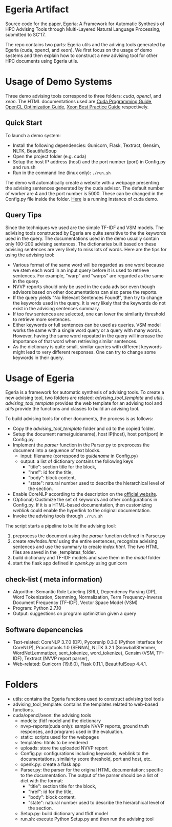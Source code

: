 # Egeria Artifact 
Source code for the paper, Egeria: A Framework for Automatic Synthesis of HPC Advising Tools through Multi-Layered Natural Language Processing, submitted to SC'17.


The repo contains two parts: Egeria utils and the adiving tools generated by Egeria (cuda, opencl, and xeon). We first focus on the usage of demo systems and then explain how to construct a new advising tool for other HPC documents using Egeria utils. 

# Usage of Demo Systems
Three demo advising tools correspond to three folders: _cuda_, _opencl_, and _xeon_. The HTML documentations used are [Cuda Programming Guide](http://docs.nvidia.com/cuda/cuda-c-programming-guide/index.html), [OpenCL Optimization Guide](http://developer.amd.com/amd-accelerated-parallel-processing-app-sdk/opencl-optimization-guide/), [Xeon Best Practice Guide](http://www.prace-ri.eu/best-practice-guide-intel-xeon-phi-html/) respectively. 

## Quick Start
To launch a demo system: 
* Install the following dependencies: Gunicorn, Flask, Textract, Gensim, NLTK, BeautifulSoup
* Open the project folder (e.g. cuda) 
* Setup the host IP address (host) and the port number (port) in Config.py and run.sh
* Run in the command line (linux only):
```./run.sh```

The demo will automatically create a website with a webpage presenting the advising sentences generated by the cuda advisor. The default number of worker are 4 and the port number is 5000. These can be changed in the Config.py file inside the folder. [Here](http://152.14.86.153:5000) is a running instance of cuda demo.


## Query Tips 
Since the techniques we used are the simple TF-IDF and VSM models. The adivising tools constructed by Egeria are quite sensitive to the the keywords used in the query. The documentations used in the demo usually contain only 100-200 advising sentences. The dictionaries built based on these advising sentences are very likely to miss lots of words. Here are the tips for using the advising tool:

* Various format of the same word will be regarded as one word because we stem each word in an input query before it is used to retrieve sentences.  For example, "warp" and "warps" are regarded as the same in the query. 
* NVVP reports should only be used in the cuda advisor even though advisors based on other documentations can also parse the reports. 
* If the query yields "No Relevant Sentences Found!", then try to change the keywords used in the query. It is very likely that the keywords do not exist in the advising sentences summary. 
* If too few sentences are selected, one can lower the similarity threshold to retrieve more sentences. 
* Either keywords or full sentences can be used as queries. VSM model works the same with a single word query or a query with many words. However, having the same word repeated in the query will increase the importance of that word when retrieving similar sentences. 
* As the dictionary is quite small, similar queries with different keywords might lead to very different responses. One can try to change some keywords in their query. 


# Usage of Egeria
Egeria is a framework for automatic synthesis of advising tools. To create a new advising tool, two folders are related: _advising_tool_template_ and _utils_. 
_advising_tool_template_ provides the web template for an advising tool and _utils_ provide the functions and classes to build an advising tool. 

To build advising tools for other documents, the process is as follows:
* Copy the _advising_tool_template_ folder and cd to the copied folder. 
* Setup the document name(guidename), host IP(host), host port(port) in Config.py.
* Implement the _parser_ function in the Parser.py to preprocess the document into a sequence of text blocks. 
	* input: filename (correspond to _guidename_ in Config.py)
	* output: a list of dictionary contains the following keys
		* "title": section title for the block,
		* "href": id for the title, 
		* "body": block content, 
		* "state": natural number used to describe the hierarchical level of the section.
* Enable CoreNLP according to the description on the [official website](https://stanfordnlp.github.io/CoreNLP/corenlp-server.html). 
* (Optional) Custimize the set of keywords and other configurations in Config.py. If it is a HTML-based documentation, then customizing _weblink_ could enable the hyperlink to the original documentation. 
* Invoke the advising tools through ```./run.sh```

The script starts a pipeline to build the advising tool:
1. preprocess the document using the _parser_ function defined in Parser.py
2. create _rawIndex.html_ using the entire sentences, recognize advising sentences and use the summary to create _index.html_. The two HTML files are saved in the _templates_folder. 
3. build dictionary and TF-IDF models and save them in the _model_ folder
4. start the flask app defined in _openk.py_ using gunicorn


## check-list ( meta information)
* Algorithm: Semantic Role Labeling (SRL), Dependency Parsing (DP), Word Tokenization, Stemming, Normalization, Term Frequency-Inverse Document Frequency (TF-IDF), Vector Space Model (VSM)
* Program: Python 2.7.10
* Output: suggestions on program optimiztion given a query

## Software depencencies
* Text-related: CoreNLP 3.7.0 (DP), Pycorenlp 0.3.0 (Python interface for CoreNLP), Pracnlptools 1.0 (SENNA), NLTK 3.2.1 (SnowballStemmer, WordNetLemmatizer, sent_tokenize, word_tokenize), Gensim (VSM, TF-IDF), Textract (NVVP report parser), 
* Web-related: Gunicorn (19.6.0), Flask 0.11.1, BeautifulSoup 4.4.1.
 
# Folders
* utils: contains the Egeria functions used to construct advising tool tools
* advising_tool_template: contains the templates related to web-based functions. 
* cuda/opencl/xeon: the advising tools
	* models: tfidf model and the dictionary
	* nvvp-reports(cuda only): sample NVVP reports, ground truth responses, and programs used in the evaluation.  
	* static: scripts used for the webpages
	* templates: htmls to be rendered
	* uploads: store the uploaded NVVP report
	* Config.py: configurations including keywords, weblink to the documentations, similairty score threshold, port and host, etc. 
	* openk.py: create a flask app
	* Parser.py: the parser for the original HTML documentation; specific to the documentation. The output of the parser should be a list of dict with the format:
		* "title": section title for the block,
		* "href": id for the title, 
		* "body": block content, 
		* "state": natural number used to describe the hierarchical level of the section.
	* Setup.py: build dictionary and tfidf model
	* run.sh: execute Python Setup.py and then run the advising tool

